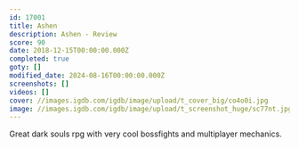 ```yaml
---
id: 17001
title: Ashen
description: Ashen - Review
score: 90
date: 2018-12-15T00:00:00.000Z
completed: true
goty: []
modified_date: 2024-08-16T00:00:00.000Z
screenshots: []
videos: []
cover: //images.igdb.com/igdb/image/upload/t_cover_big/co4o0i.jpg
image: //images.igdb.com/igdb/image/upload/t_screenshot_huge/sc77nt.jpg
---
```

Great dark souls rpg with very cool bossfights and multiplayer mechanics.
